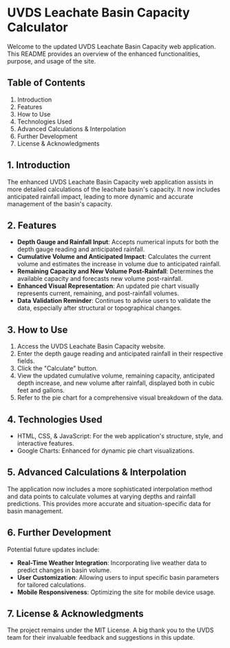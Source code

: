 # UVDS Leachate Basin Capacity Calculator 

Welcome to the updated UVDS Leachate Basin Capacity web application. This README provides an overview of the enhanced functionalities, purpose, and usage of the site.

## Table of Contents
1. Introduction
2. Features
3. How to Use
4. Technologies Used
5. Advanced Calculations & Interpolation
6. Further Development
7. License & Acknowledgments

## 1. Introduction

The enhanced UVDS Leachate Basin Capacity web application assists in more detailed calculations of the leachate basin's capacity. It now includes anticipated rainfall impact, leading to more dynamic and accurate management of the basin's capacity.

## 2. Features

- **Depth Gauge and Rainfall Input**: Accepts numerical inputs for both the depth gauge reading and anticipated rainfall.
- **Cumulative Volume and Anticipated Impact**: Calculates the current volume and estimates the increase in volume due to anticipated rainfall.
- **Remaining Capacity and New Volume Post-Rainfall**: Determines the available capacity and forecasts new volume post-rainfall.
- **Enhanced Visual Representation**: An updated pie chart visually represents current, remaining, and post-rainfall volumes.
- **Data Validation Reminder**: Continues to advise users to validate the data, especially after structural or topographical changes.

## 3. How to Use

1. Access the UVDS Leachate Basin Capacity website.
2. Enter the depth gauge reading and anticipated rainfall in their respective fields.
3. Click the "Calculate" button.
4. View the updated cumulative volume, remaining capacity, anticipated depth increase, and new volume after rainfall, displayed both in cubic feet and gallons.
5. Refer to the pie chart for a comprehensive visual breakdown of the data.

## 4. Technologies Used

- HTML, CSS, & JavaScript: For the web application's structure, style, and interactive features.
- Google Charts: Enhanced for dynamic pie chart visualizations.

## 5. Advanced Calculations & Interpolation

The application now includes a more sophisticated interpolation method and data points to calculate volumes at varying depths and rainfall predictions. This provides more accurate and situation-specific data for basin management.

## 6. Further Development

Potential future updates include:

- **Real-Time Weather Integration**: Incorporating live weather data to predict changes in basin volume.
- **User Customization**: Allowing users to input specific basin parameters for tailored calculations.
- **Mobile Responsiveness**: Optimizing the site for mobile device usage.

## 7. License & Acknowledgments

The project remains under the MIT License. A big thank you to the UVDS team for their invaluable feedback and suggestions in this update.
